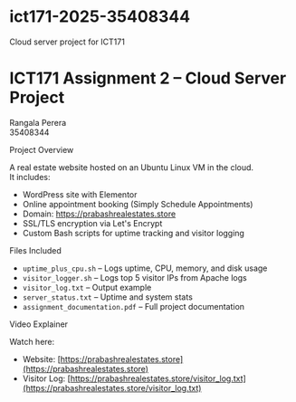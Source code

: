 # ict171-2025-35408344
Cloud server project for ICT171
# ICT171 Assignment 2 – Cloud Server Project

Rangala Perera  
35408344  


Project Overview

A real estate website hosted on an Ubuntu Linux VM in the cloud.  
It includes:
- WordPress site with Elementor
- Online appointment booking (Simply Schedule Appointments)
- Domain: https://prabashrealestates.store
- SSL/TLS encryption via Let's Encrypt
- Custom Bash scripts for uptime tracking and visitor logging

Files Included
- `uptime_plus_cpu.sh` – Logs uptime, CPU, memory, and disk usage
- `visitor_logger.sh` – Logs top 5 visitor IPs from Apache logs
- `visitor_log.txt` – Output example
- `server_status.txt` – Uptime and system stats
- `assignment_documentation.pdf` – Full project documentation

Video Explainer

Watch here: 


- Website: [https://prabashrealestates.store](https://prabashrealestates.store)  
- Visitor Log: [https://prabashrealestates.store/visitor_log.txt](https://prabashrealestates.store/visitor_log.txt)
